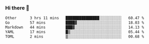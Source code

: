 ### Hi there 👋

<!--
**urzz/urzz** is a ✨ _special_ ✨ repository because its `README.md` (this file) appears on your GitHub profile.

Here are some ideas to get you started:

- 🔭 I’m currently working on ...
- 🌱 I’m currently learning ...
- 👯 I’m looking to collaborate on ...
- 🤔 I’m looking for help with ...
- 💬 Ask me about ...
- 📫 How to reach me: ...
- 😄 Pronouns: ...
- ⚡ Fun fact: ...
-->

<!--START_SECTION:waka-->

```txt
Other      3 hrs 11 mins   ███████████████░░░░░░░░░░   60.47 %
Go         57 mins         ████▓░░░░░░░░░░░░░░░░░░░░   18.03 %
Markdown   44 mins         ███▓░░░░░░░░░░░░░░░░░░░░░   14.13 %
YAML       17 mins         █▒░░░░░░░░░░░░░░░░░░░░░░░   05.44 %
TOML       2 mins          ▒░░░░░░░░░░░░░░░░░░░░░░░░   00.68 %
```

<!--END_SECTION:waka-->
